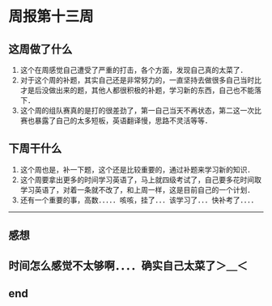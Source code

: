 # 周报第十三周


## 这周做了什么

1. 这个在周感觉自己遭受了严重的打击，各个方面，发现自己真的太菜了．
2. 对于这个周的补题，其实自己还是非常努力的，一直坚持去做很多自己当时比才是后没做出来的题，其他人都很积极的补题，学习新的东西，自己也不能落下．
3. 这个周的组队赛真的是打的很差劲了，第一自己当天不再状态，第二这一次比赛也暴露了自己的太多短板，英语翻译慢，思路不灵活等等．


## 下周干什么


1. 这个周也是，补一下题，这个还是比较重要的，通过补题来学习新的知识．
2. 这个周要拿出更多的时间学习英语了，马上就四级考试了，自己要多花时间取学习英语了，对着一条就不改了，和上周一样，这是目前自己的一个计划．
3. 还有一个重要的事，高数．．．．．咳咳，挂了．．．该学习了．．．快补考了．．．．
---


## 感想

时间怎么感觉不太够啊．．．．确实自己太菜了＞＿＜
---


## end
